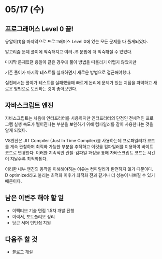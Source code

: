 # 05/17 (수)

## 프로그래머스 Level 0 끝!
옹알이(1)을 마지막으로 프로그래머스 Level 0에 있는 모든 문제를 다 풀게되었다.

알고리즘 문제 풀이에 익숙해지고 여러 JS 문법에 더 익숙해질 수 있었다.

마지막 문제였던 옹알이 같은 경우에 풀이 방법을 떠올리기 어렵지 않았지만

기존 풀이가 마지막 테스트를 실패하면서 새로운 방법으로 접근해야했다.

실전에서는 풀이가 테스트를 실패했을때 빠르게 논리에 문제가 있는 지점을 파악하고 새로운 방법으로 도전하는 것이 좋아보인다.

## 자바스크립트 엔진
자바스크립트는 처음에 인터프리터를 사용하지만 인터프리터의 단점인 전체적인 프로그램 실행 속도가 떨어진다는 부분을 보완하기 위해 컴파일러를 같이 사용한다는 것을 알게 되었다.

V8엔진은 JIT Compiler (Just In Time Compiler)를 사용하는데 프로파일러가 코드를 계속 관찰하며 최적화 가능한 부분을 추적하고 이것을 컴파일러를 이용하여 바이트 코드로 변경한다. 이러한 지속적인 관찰-컴파일 과정을 통해 자바스크립트 코드는 시간이 지날수록 최적화된다.

이러한 내부 엔진의 동작을 이해해야하는 이유는 컴파일러가 완전하지 않기 때문이다. D optimized라고 불리는 최적화 이후가 최적화 전과 같거나 더 성능이 나빠질 수 있기 때문이다.

## 남은 이번주 해야 할 일
- 이팩티브 기술 면접 1.5차 개발 진행
- 이력서, 포트폴리오 정리
- 당근 서머 인턴쉽 지원

## 다음주 할 것
- 블로그 개설